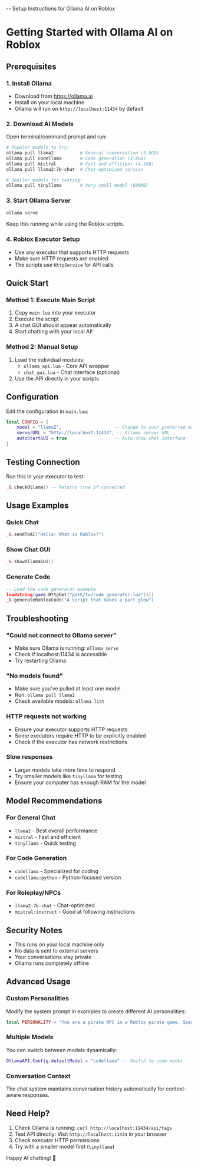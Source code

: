 -- Setup Instructions for Ollama AI on Roblox

# Getting Started with Ollama AI on Roblox

## Prerequisites

### 1. Install Ollama
- Download from https://ollama.ai
- Install on your local machine
- Ollama will run on `http://localhost:11434` by default

### 2. Download AI Models
Open terminal/command prompt and run:
```bash
# Popular models to try:
ollama pull llama2          # General conversation (3.8GB)
ollama pull codellama       # Code generation (3.8GB)  
ollama pull mistral         # Fast and efficient (4.1GB)
ollama pull llama2:7b-chat  # Chat-optimized version

# Smaller models for testing:
ollama pull tinyllama       # Very small model (600MB)
```

### 3. Start Ollama Server
```bash
ollama serve
```
Keep this running while using the Roblox scripts.

### 4. Roblox Executor Setup
- Use any executor that supports HTTP requests
- Make sure HTTP requests are enabled
- The scripts use `HttpService` for API calls

## Quick Start

### Method 1: Execute Main Script
1. Copy `main.lua` into your executor
2. Execute the script
3. A chat GUI should appear automatically
4. Start chatting with your local AI!

### Method 2: Manual Setup
1. Load the individual modules:
   - `ollama_api.lua` - Core API wrapper
   - `chat_gui.lua` - Chat interface (optional)
2. Use the API directly in your scripts

## Configuration

Edit the configuration in `main.lua`:
```lua
local CONFIG = {
    model = "llama2",                    -- Change to your preferred model
    serverURL = "http://localhost:11434", -- Ollama server URL
    autoStartGUI = true                  -- Auto-show chat interface
}
```

## Testing Connection

Run this in your executor to test:
```lua
_G.checkOllama() -- Returns true if connected
```

## Usage Examples

### Quick Chat
```lua
_G.sendToAI("Hello! What is Roblox?")
```

### Show Chat GUI
```lua
_G.showOllamaGUI()
```

### Generate Code
```lua
-- Load the code generator example
loadstring(game:HttpGet("path/to/code_generator.lua"))()
_G.generateRobloxCode("A script that makes a part glow")
```

## Troubleshooting

### "Could not connect to Ollama server"
- Make sure Ollama is running: `ollama serve`
- Check if localhost:11434 is accessible
- Try restarting Ollama

### "No models found"
- Make sure you've pulled at least one model
- Run: `ollama pull llama2`
- Check available models: `ollama list`

### HTTP requests not working
- Ensure your executor supports HTTP requests
- Some executors require HTTP to be explicitly enabled
- Check if the executor has network restrictions

### Slow responses
- Larger models take more time to respond
- Try smaller models like `tinyllama` for testing
- Ensure your computer has enough RAM for the model

## Model Recommendations

### For General Chat
- `llama2` - Best overall performance
- `mistral` - Fast and efficient
- `tinyllama` - Quick testing

### For Code Generation
- `codellama` - Specialized for coding
- `codellama:python` - Python-focused version

### For Roleplay/NPCs
- `llama2:7b-chat` - Chat-optimized
- `mistral:instruct` - Good at following instructions

## Security Notes

- This runs on your local machine only
- No data is sent to external servers
- Your conversations stay private
- Ollama runs completely offline

## Advanced Usage

### Custom Personalities
Modify the system prompt in examples to create different AI personalities:
```lua
local PERSONALITY = "You are a pirate NPC in a Roblox pirate game. Speak like a pirate!"
```

### Multiple Models
You can switch between models dynamically:
```lua
OllamaAPI.Config.defaultModel = "codellama" -- Switch to code model
```

### Conversation Context
The chat system maintains conversation history automatically for context-aware responses.

## Need Help?

1. Check Ollama is running: `curl http://localhost:11434/api/tags`
2. Test API directly: Visit `http://localhost:11434` in your browser
3. Check executor HTTP permissions
4. Try with a smaller model first (`tinyllama`)

Happy AI chatting! 🤖
